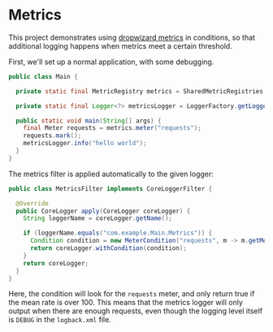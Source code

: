 # Metrics

This project demonstrates using [dropwizard metrics](https://metrics.dropwizard.io/4.2.0/) in conditions, so that additional logging happens when metrics meet a certain threshold.

First, we'll set up a normal application, with some debugging.

```java
public class Main {

  private static final MetricRegistry metrics = SharedMetricRegistries.setDefault("default");

  private static final Logger<?> metricsLogger = LoggerFactory.getLogger("com.example.Main.Metrics");

  public static void main(String[] args) {
    final Meter requests = metrics.meter("requests");
    requests.mark();
    metricsLogger.info("hello world");
  }
}
```

The metrics filter is applied automatically to the given logger:

```java
public class MetricsFilter implements CoreLoggerFilter {

  @Override
  public CoreLogger apply(CoreLogger coreLogger) {
    String loggerName = coreLogger.getName();

    if (loggerName.equals("com.example.Main.Metrics")) {
      Condition condition = new MeterCondition("requests", m -> m.getMeanRate() > 100);
      return coreLogger.withCondition(condition);
    }
    return coreLogger;
  }
}
```

Here, the condition will look for the `requests` meter, and only return true if the mean rate is over 100.  This means that the metrics logger will only output when there are enough requests, even though the logging level itself is `DEBUG` in the `logback.xml` file.



